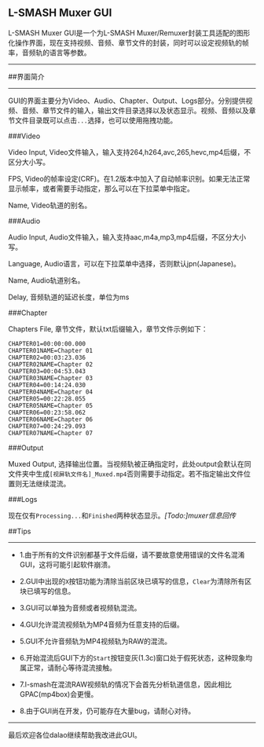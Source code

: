 L-SMASH Muxer GUI
---

L-SMASH Muxer GUI是一个为L-SMASH Muxer/Remuxer封装工具适配的图形化操作界面，现在支持视频、音频、章节文件的封装，同时可以设定视频轨的帧率，音频轨的语言等参数。

---

##界面简介

---

GUI的界面主要分为Video、Audio、Chapter、Output、Logs部分。分别提供视频、音频、章节文件的输入，输出文件目录选择以及状态显示。视频、音频以及章节文件目录既可以点击`...`选择，也可以使用拖拽功能。

###Video

Video Input, Video文件输入，输入支持264,h264,avc,265,hevc,mp4后缀，不区分大小写。

FPS, Video的帧率设定(CRF)。在1.2版本中加入了自动帧率识别。如果无法正常显示帧率，或者需要手动指定，那么可以在下拉菜单中指定。

Name, Video轨道的别名。

###Audio

Audio Input, Audio文件输入，输入支持aac,m4a,mp3,mp4后缀，不区分大小写。

Language, Audio语言，可以在下拉菜单中选择，否则默认jpn(Japanese)。

Name, Audio轨道别名。

Delay, 音频轨道的延迟长度，单位为ms

###Chapter

Chapters File, 章节文件，默认txt后缀输入，章节文件示例如下：

```
CHAPTER01=00:00:00.000
CHAPTER01NAME=Chapter 01
CHAPTER02=00:03:23.036
CHAPTER02NAME=Chapter 02
CHAPTER03=00:04:53.043
CHAPTER03NAME=Chapter 03
CHAPTER04=00:14:24.030
CHAPTER04NAME=Chapter 04
CHAPTER05=00:22:28.055
CHAPTER05NAME=Chapter 05
CHAPTER06=00:23:58.062
CHAPTER06NAME=Chapter 06
CHAPTER07=00:24:29.093
CHAPTER07NAME=Chapter 07

```

###Output

Muxed Output, 选择输出位置。当视频轨被正确指定时，此处output会默认在同文件夹中生成`[视屏轨文件名]_Muxed.mp4`否则需要手动指定。若不指定输出文件位置则无法继续混流。

###Logs

现在仅有`Processing...`和`Finished`两种状态显示。*[Todo:]muxer信息回传*


##Tips

---

+ 1.由于所有的文件识别都基于文件后缀，请不要故意使用错误的文件名混淆GUI，这将可能引起软件崩溃。

+ 2.GUI中出现的`X`按钮功能为清除当前区块已填写的信息，`Clear`为清除所有区块已填写的信息。

+ 3.GUI可以单独为音频或者视频轨混流。

+ 4.GUI允许混流视频轨为MP4音频为任意支持的后缀。

+ 5.GUI不允许音频轨为MP4视频轨为RAW的混流。

+ 6.开始混流后GUI下方的`Start`按钮变灰(1.3c)窗口处于假死状态，这种现象均属正常，请耐心等待混流接触。

+ 7.l-smash在混流RAW视频轨的情况下会首先分析轨道信息，因此相比GPAC(mp4box)会更慢。

+ 8.由于GUI尚在开发，仍可能存在大量bug，请耐心对待。

---

最后欢迎各位dalao继续帮助我改进此GUI。
